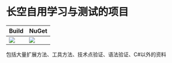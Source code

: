 ﻿# 长空自用学习与测试的项目

| Build | NuGet |
|--|--|
|![](https://github.com/hjkl950217/learningTest/workflows/Build/badge.svg) | [![](https://img.shields.io/nuget/v/CkTools.svg)](https://www.nuget.org/packages/CkTools)|

包括大量扩展方法、工具方法、技术点验证、语法验证、C#以外的资料
